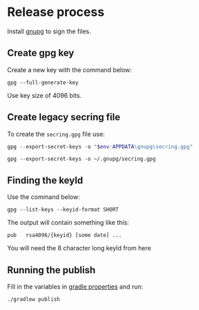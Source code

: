 # Release process

Install [gnupg](https://gnupg.org/) to sign the files.

## Create gpg key

Create a new key with the command below:

```shell
gpg --full-generate-key
```

Use key size of 4096 bits.

## Create legacy secring file

To create the `secring.gpg` file use:

```powershell
gpg --export-secret-keys -o "$env:APPDATA\gnupg\secring.gpg"
```

```shell
gpg --export-secret-keys -o ~/.gnupg/secring.gpg
```

## Finding the keyId

Use the command below:

```shell
gpg --list-keys --keyid-format SHORT
```

The output will contain something like this:

```text
pub   rsa4096/{keyid} [some date] ...
```

You will need the 8 character long keyId from here

## Running the publish

Fill in the variables in [gradle properties](gradle.properties) and run:

```shell
./gradlew publish
```
